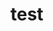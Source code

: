 # test

<script>
export default {
  data() {
    return {
      dynamicComponent: null
    }
  },
  mounted() {
    console.log('test');
  }
}
</script>